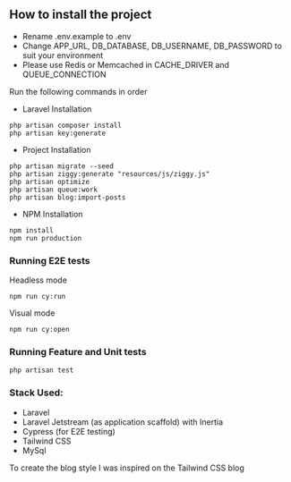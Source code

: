 ## How to install the project

- Rename .env.example to .env 
- Change APP_URL, DB_DATABASE, DB_USERNAME, DB_PASSWORD to suit your environment
- Please use Redis or Memcached in CACHE_DRIVER and QUEUE_CONNECTION

Run the following commands in order

- Laravel Installation
```console
php artisan composer install
php artisan key:generate
```
- Project Installation
```console
php artisan migrate --seed 
php artisan ziggy:generate "resources/js/ziggy.js"
php artisan optimize
php artisan queue:work
php artisan blog:import-posts
```
- NPM Installation
```console
npm install
npm run production
```

### Running E2E tests
Headless mode
```console
npm run cy:run
```
Visual mode
```console
npm run cy:open
```
### Running Feature and Unit tests
```console
php artisan test
```


### Stack Used:
- Laravel
- Laravel Jetstream (as application scaffold) with Inertia
- Cypress (for E2E testing)
- Tailwind CSS
- MySql

To create the blog style I was inspired on the Tailwind CSS blog 
